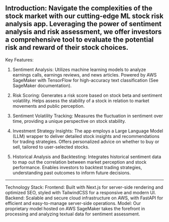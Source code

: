 Introduction:
Navigate the complexities of the stock market with our cutting-edge ML stock risk analysis app. 
Leveraging the power of sentiment analysis and risk assessment, we offer investors a comprehensive tool 
to evaluate the potential risk and reward of their stock choices.
------------------------------------------------------------------------------------------------------------
Key Features:
1. Sentiment Analysis:
Utilizes machine learning models to analyze earnings calls, earnings reviews, and news articles.
Powered by AWS SageMaker with TensorFlow for high-accuracy text classification (See SageMaker documentation).

2. Risk Scoring:
Generates a risk score based on stock beta and sentiment volatility.
Helps assess the stability of a stock in relation to market movements and public perception.

3. Sentiment Volatility Tracking:
Measures the fluctuation in sentiment over time, providing a unique perspective on stock stability.

4. Investment Strategy Insights:
The app employs a Large Language Model (LLM) wrapper to deliver detailed stock insights and recommendations 
for trading strategies. Offers personalized advice on whether to buy or sell, tailored to user-selected stocks.

5. Historical Analysis and Backtesting:
Integrates historical sentiment data to map out the correlation between market perception and stock performance.
Enables investors to backtest trading strategies, understanding past outcomes to inform future decisions.
------------------------------------------------------------------------------------------------------------
Technology Stack:
Frontend: Built with Next.js for server-side rendering and optimized SEO, styled with TailwindCSS for a responsive and modern UI.
Backend: Scalable and secure cloud infrastructure on AWS, with FastAPI for efficient and easy-to-manage server-side operations.
Model: Our proprietary model hosted on AWS SageMaker takes the forefront in processing and analyzing textual data for sentiment assessment.

